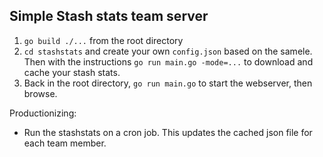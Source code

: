 ## Simple Stash stats team server

1. `go build ./...` from the root directory
1. `cd stashstats` and create your own `config.json` based on the samele. Then with the instructions
 `go run main.go -mode=...` to download and cache your stash stats.
1. Back in the root directory, `go run main.go` to start the webserver, then browse.

Productionizing:

* Run the stashstats on a cron job. This updates the cached json file for each team member.
